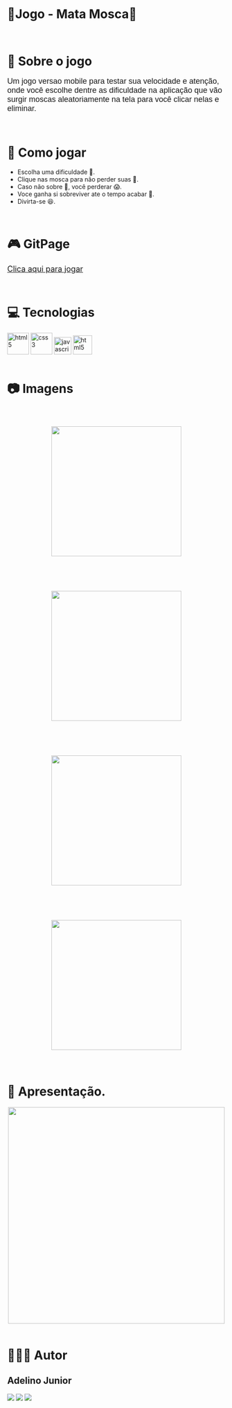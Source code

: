 # 🦟Jogo - Mata Mosca🦟

<br>

# 🦟 Sobre o jogo

<p style="font-size: 18px; font-family: 'Poppins', sans-serif">Um jogo versao mobile para testar sua velocidade e atenção, onde você escolhe dentre as dificuldade na aplicação que vão surgir moscas aleatoriamente na tela para você clicar nelas e eliminar.</p>

<br>

# 📕 Como jogar

- Escolha uma dificuldade 🤔.
- Clique nas mosca para não perder suas 💖.
- Caso não sobre 💖, você perderar 😱.
- Voce ganha si sobreviver ate o tempo acabar 🏅.
- Divirta-se 😆.

<br>

# 🎮 GitPage

<a style="font-size: 18px" href="https://adelinojnr.github.io/jogo-mata-mosca/index.html">Clica aqui para jogar</a>

<br>

# 💻 Tecnologias

<div>
  <img src="https://raw.githubusercontent.com/devicons/devicon/master/icons/html5/html5-original-wordmark.svg" alt="html5" width="50" height="50"/>
  <img src="https://raw.githubusercontent.com/devicons/devicon/master/icons/css3/css3-original-wordmark.svg" alt="css3" width="50" height="50"/>
  <img height="40" width="40" src="https://raw.githubusercontent.com/github/explore/80688e429a7d4ef2fca1e82350fe8e3517d3494d/topics/javascript/javascript.png" alt="javascript"/>
  <img src="https://raw.githubusercontent.com/devicons/devicon/master/icons/bootstrap/bootstrap-plain-wordmark.svg" alt="html5" width="44" height="44"/>
</div>

<br>

# 📷 Imagens

<div>
  <div style="text-align: center">
    <img style="margin: 40px" width="300" src="./img/paginaMenu.png">
    <img style="margin: 40px" width="300" src="./img/paginaVitoria.png">
  </div>
  <div style="text-align: center">
    <img style="margin: 40px" width="300" src="./img/paginaJogo.png">
    <img style="margin: 40px" width="300" src="./img/paginaDerrota.png">
  </div>
</div>

# 🎥 Apresentação.
<div style="text-align: center">
  <img width="500" src="./img/apresentacao.gif" />
</div>

<br>

# 🙋🏻‍♂️ Autor

## Adelino Junior

<a href="https://www.linkedin.com/in/adelinojr/"><img src="https://img.shields.io/badge/linkedin-0077B5.svg?style=for-the-badge&logo=linkedin&logoColor=white"></a>
<a href="https://github.com/AdelinoJnr"><img src="https://img.shields.io/badge/github-161616.svg?style=for-the-badge&logo=github&logoColor=white"></a>
<a href="mailto:adelinojunior96@gmail.com"><img src="https://img.shields.io/badge/e‑mail-D14836.svg?style=for-the-badge&logo=GMail&logoColor=white"></a>